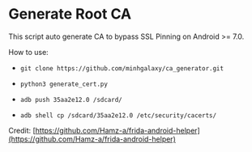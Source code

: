 # Generate Root CA

This script auto generate CA to bypass SSL Pinning on Android >= 7.0.

How to use:

* `git clone https://github.com/minhgalaxy/ca_generator.git`

* `python3 generate_cert.py`

* `adb push 35aa2e12.0 /sdcard/`

* `adb shell cp /sdcard/35aa2e12.0 /etc/security/cacerts/`

Credit: [https://github.com/Hamz-a/frida-android-helper](https://github.com/Hamz-a/frida-android-helper)

